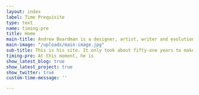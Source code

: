 ```yaml
---
layout: index
label: Time Prequisite
type: text
name: timing-pre
title: Home
main-title: Andrew Boardman is a designer, artist, writer and evolutionary finalist.
main-image: "/uploads/main-image.jpg"
sub-title: This is his site. It only took about fifty-one years to make.
timing-pre: At this moment, he is
show_latest_blog: true
show_latest_project: true
show_twitter: true
custom-time-message: ''

---
```

